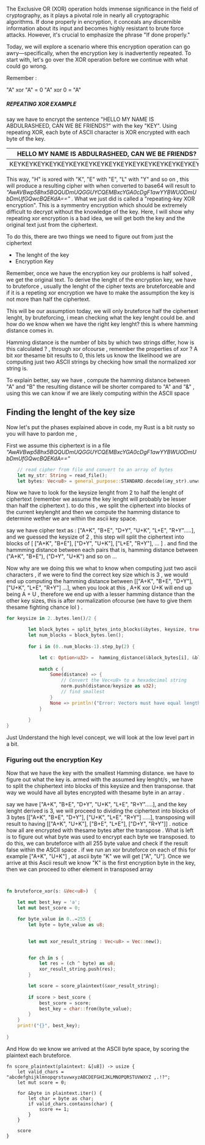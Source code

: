 The Exclusive OR (XOR) operation holds immense significance in the field of cryptography, as it plays a pivotal role in nearly all cryptographic algorithms. If done properly in encryption, it conceals any discernible information about its input and becomes highly resistant to brute force attacks. However, it's crucial to emphasize the phrase "If done properly."

Today, we will explore a scenario where this encryption operation can go awry—specifically, when the encryption key is inadvertently repeated. To start with, let's go over the XOR operation before we continue with what could go wrong.

Remember :

"A" xor "A" = 0
"A" xor 0 = "A"


#####  REPEATING XOR EXAMPLE
say we have to encrypt the sentence "HELLO MY NAME IS ABDULRASHEED, CAN WE BE FRIENDS?" with the key "KEY". Using repeating XOR, each byte of ASCII character is XOR encrypted with each byte of the key.


| HELLO MY NAME IS ABDULRASHEED, CAN WE BE FRIENDS?      |
|--------------------------------------------------------|
| KEYKEYKEYKEYKEYKEYKEYKEYKEYKEYKEYKEYKEYKEYKEYKEYK      |

This way, "H" is xored with "K", "E" with "E", "L" with "Y" and so on , this will produce a resulting cipher with when converted to base64 will result to *"AwAVBwp5Bhx5BQQUDmUQGGUYCQEMBxcYGA0cDgF1awYYBWUODmUbDmUfGQwcBQEKdA=="* . 
What we just did is called a "repeating-key XOR encryption". This is a symmentry encryption which should be extremely difficult to decrypt without the knowledge of the key.
Here, I will show why repeating xor encryption is a bad idea, we will get both the key and the original text just from the ciphertext.

To do this, there are two things we need to figure out from just the ciphertext
- The lenght of the key
- Encryption Key

Remember, once we have the encryption key our problems is half solved , we get the original text. To derive the lenght of the encryption key, we have to bruteforce , usually the lenght of the cipher texts are bruteforceable and if it is a repeting xor encryption we have to make the assumption the key is not more than half the ciphertext.

This will be our assumption today, we will only bruteforce half the ciphertext lenght, by bruteforcing, i mean checking what the key lenght could be. and how do we know when we have the right key lenght? this is where  hamming distance comes in.

Hamming distance is the number of bits by which two strings differ, how is this calculated ? , through xor ofcourse , remember the properties of xor ? A bit xor thesame bit results to 0, this lets us know the likelihood we are computing just two ASCII strings by checking how small the normalized xor string is.

To explain better,
say we have , compute the hamming distance between "A" and "B" the resulting distance will be shorter compared to "A" and "&" , using this we can know if we are likely computing within the ASCII space

## Finding the lenght of the key size 

Now let's put the phases explained above in code, my Rust is a bit rusty so you will have to pardon me ,

First we assume this ciphertext is in a file *"AwAVBwp5Bhx5BQQUDmUQGGUYCQEMBxcYGA0cDgF1awYYBWUODmUbDmUfGQwcBQEKdA=="*

```rust
    // read cipher from file and convert to an array of bytes
    let my_str: String = read_file();
    let bytes: Vec<u8> = general_purpose::STANDARD.decode(&my_str).unwrap();

```
Now we have to look for the keysize lenght from 2 to half the lenght of ciphertext (remember we assume the key lenght will probably be lesser than half the ciphertext ). to do this , we split the ciphertext into blocks of the current keylenght and then we compute the hamming distance to determine wether we are within the ascii key space. 


say we have cipher text as : ["A+K", "B+E", "D+Y", "U+K", "L+E", "R+Y".....], and we guessed the keysize of 2 , this step will split the ciphertext into blocks of [ ["A+K", "B+E"], ["D+Y", "U+K"], ["L+E", "R+Y"], ... ] . and find the hammming distance between each pairs that is, hamming distance between ("A+K", "B+E"), ("D+Y", "U+K") and so on ...

Now why are we doing this we what to know when computing just two ascii characters , if we were to find the correct key size which is 3 , we would end up computing the hamming distance between [["A+K", "B+E", "D+Y"], ["U+K", "L+E", "R+Y"] ...], when you look at this , A+K xor U+K will end up being A + U , therefore we end up with a lesser hamming distance than the other key sizes, this is after normalization ofcourse (we have to give them thesame fighting chance lol ) . 

```rust
for keysize in 2..bytes.len()/2 {

        let block_bytes = split_bytes_into_blocks(&bytes, keysize, true);
        let num_blocks = block_bytes.len();
        
        for i in (0..num_blocks-1).step_by(2) {

            let c: Option<u32> =  hamming_distance(&block_bytes[i], &block_bytes[i+1]);
            
            match c {
                Some(distance) => {
                    // Convert the Vec<u8> to a hexadecimal string
                    norm.push(distance/keysize as u32);
                    // find smallest
                }
                None => println!("Error: Vectors must have equal lengths to compute XOR."),
            }
            
        }
}

```


Just Understand the high level concept, we will look at the low level part in a bit.


### Figuring out the encryption Key

Now that we have the key with the smallest Hamming distance. we have to figure out what the key is. armed with the assumed key lenght/s , we have to split the chiphertext into blocks of this keysize and then transponse. that way we would have all bytes encrypted with thesame byte in an array .

say we have  ["A+K", "B+E", "D+Y", "U+K", "L+E", "R+Y".....], and the key lenght derived is 3, we will proceed to dividing the ciphertext into blocks of 3 bytes [["A+K", "B+E", "D+Y"], ["U+K", "L+E", "R+Y"] .....], transposing will result to having [["A+K", "U+K"], ["B+E", "L+E"], ["D+Y", "R+Y"]] . notice how all are encrypted with thesame bytes after the transpose . What is left is to figure out what byte was used to encrypt each byte we transposed. to do this, we can bruteforce with all 255 byte value and check if the result false within the ASCII space . if we run an xor bruteforce on each of this for example ["A+K", "U+K"] , at ascii byte "K" we will get ["A", "U"]. Once we arrive at this Ascii result we know "K" is the first encryption byte in the key, then we can proceed to other element in transposed array



```rust


fn bruteforce_xor(s: &Vec<u8>)  {

    let mut best_key = 'a';
    let mut best_score = 0;

    for byte_value in 0..=255 {
        let byte = byte_value as u8;
        

        let mut xor_result_string : Vec<u8> = Vec::new();


        for ch in s {
            let res = (ch ^ byte) as u8;
            xor_result_string.push(res);
        }

        let score = score_plaintext(&xor_result_string);
        
        if score > best_score {
            best_score = score;
            best_key = char::from(byte_value);
        } 
    }
    print!("{}", best_key);
   
}

```




And How do we know we arrived at the ASCII byte space, by scoring the plaintext each bruteforce. 


```
fn score_plaintext(plaintext: &[u8]) -> usize {
    let valid_chars = "abcdefghijklmnopqrstuvwxyzABCDEFGHIJKLMNOPQRSTUVWXYZ ,.!?";
    let mut score = 0;

    for &byte in plaintext.iter() {
        let char = byte as char;
        if valid_chars.contains(char) {
            score += 1;
        }
    }

    score
}

```





